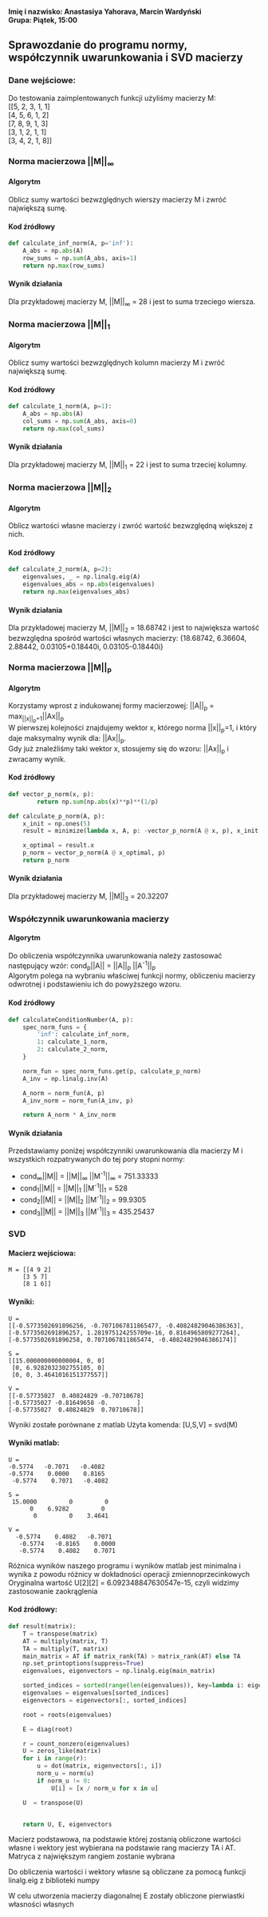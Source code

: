 **Imię i nazwisko: Anastasiya Yahorava, Marcin Wardyński**  
**Grupa: Piątek, 15:00**


## Sprawozdanie do programu normy, współczynnik uwarunkowania i SVD macierzy

### Dane wejściowe:
Do testowania zaimplentowanych funkcji użyliśmy macierzy M:  
[[5, 2, 3, 1, 1]  
[4, 5, 6, 1, 2]  
[7, 8, 9, 1, 3]  
[3, 1, 2, 1, 1]  
[3, 4, 2, 1, 8]]  

### Norma macierzowa ||M||<sub>∞</sub>

#### Algorytm
Oblicz sumy wartości bezwzględnych wierszy macierzy M i zwróć największą sumę.

#### Kod źródłowy
```py
def calculate_inf_norm(A, p='inf'):
    A_abs = np.abs(A)
    row_sums = np.sum(A_abs, axis=1)
    return np.max(row_sums)
```

#### Wynik działania
Dla przykładowej macierzy M, ||M||<sub>∞</sub> = 28 i jest to suma trzeciego wiersza.


### Norma macierzowa ||M||<sub>1</sub>

#### Algorytm
Oblicz sumy wartości bezwzględnych kolumn macierzy M i zwróć największą sumę.

#### Kod źródłowy
```py
def calculate_1_norm(A, p=1):
    A_abs = np.abs(A)
    col_sums = np.sum(A_abs, axis=0)
    return np.max(col_sums)
```

#### Wynik działania
Dla przykładowej macierzy M, ||M||<sub>1</sub> = 22 i jest to suma trzeciej kolumny.

### Norma macierzowa ||M||<sub>2</sub>

#### Algorytm
Oblicz wartości własne macierzy i zwróć wartość bezwzględną większej z nich.

#### Kod źródłowy
```py
def calculate_2_norm(A, p=2):
    eigenvalues, _ = np.linalg.eig(A)
    eigenvalues_abs = np.abs(eigenvalues)
    return np.max(eigenvalues_abs)
```

#### Wynik działania
Dla przykładowej macierzy M, ||M||<sub>2</sub> = 18.68742 i jest to największa wartość bezwzględna spośród wartości własnych macierzy: {18.68742, 6.36604, 2.88442, 0.03105+0.18440i, 0.03105-0.18440i}


### Norma macierzowa ||M||<sub>p</sub>

#### Algorytm
Korzystamy wprost z indukowanej formy macierzowej: ||A||<sub>p</sub> = max<sub>||x||<sub>p</sub>=1</sub>||Ax||<sub>p</sub>  
W pierwszej kolejności znajdujemy wektor x, którego norma ||x||<sub>p</sub>=1, i który daje maksymalny wynik dla: ||Ax||<sub>p</sub>.  
Gdy już znaleźliśmy taki wektor x, stosujemy się do wzoru: ||Ax||<sub>p</sub> i zwracamy wynik.

#### Kod źródłowy
```py
def vector_p_norm(x, p):
        return np.sum(np.abs(x)**p)**(1/p)

def calculate_p_norm(A, p):
    x_init = np.ones(5)
    result = minimize(lambda x, A, p: -vector_p_norm(A @ x, p), x_init, args=(A, p), constraints={'type': 'eq', 'fun': lambda x: vector_p_norm(x, p) - 1})

    x_optimal = result.x
    p_norm = vector_p_norm(A @ x_optimal, p)
    return p_norm
```

#### Wynik działania
Dla przykładowej macierzy M, ||M||<sub>3</sub> = 20.32207


### Współczynnik uwarunkowania macierzy

#### Algorytm
Do obliczenia współczynnika uwarunkowania należy zastosować następujący wzór: cond<sub>p</sub>||A|| = ||A||<sub>p</sub> ||A<sup>-1</sup>||<sub>p</sub>  
Algorytm polega na wybraniu właściwej funkcji normy, obliczeniu macierzy odwrotnej i podstawieniu ich do powyższego wzoru.

#### Kod źródłowy
```py
def calculateConditionNumber(A, p):
    spec_norm_funs = {
        'inf': calculate_inf_norm,
        1: calculate_1_norm,
        2: calculate_2_norm,
    }

    norm_fun = spec_norm_funs.get(p, calculate_p_norm)
    A_inv = np.linalg.inv(A)

    A_norm = norm_fun(A, p)
    A_inv_norm = norm_fun(A_inv, p)

    return A_norm * A_inv_norm
```

#### Wynik działania
Przedstawiamy poniżej współczynniki uwarunkowania dla macierzy M i wszystkich rozpatrywanych do tej pory stopni normy:
- cond<sub>∞</sub>||M|| = ||M||<sub>∞</sub> ||M<sup>-1</sup>||<sub>∞</sub> = 751.33333
- cond<sub>1</sub>||M|| = ||M||<sub>1</sub> ||M<sup>-1</sup>||<sub>1</sub> = 528
- cond<sub>2</sub>||M|| = ||M||<sub>2</sub> ||M<sup>-1</sup>||<sub>2</sub> = 99.9305
- cond<sub>3</sub>||M|| = ||M||<sub>3</sub> ||M<sup>-1</sup>||<sub>3</sub> = 435.25437
<div style="page-break-after: always;"></div>

### SVD

#### Macierz wejściowa:

    M = [[4 9 2]
        [3 5 7]
        [8 1 6]]

#### Wyniki:

    U =
    [[-0.5773502691896256, -0.7071067811865477, -0.40824829046386363], [-0.5773502691896257, 1.281975124255709e-16, 0.8164965809277264], [-0.5773502691896258, 0.7071067811865474, -0.40824829046386174]]

    S =
    [[15.000000000000004, 0, 0]
     [0, 6.9282032302755105, 0]
     [0, 0, 3.4641016151377557]]

    V =
    [[-0.57735027  0.40824829 -0.70710678]
    [-0.57735027 -0.81649658 -0.        ]
    [-0.57735027  0.40824829  0.70710678]]


Wyniki zostałe porównane z matlab
Użyta komenda: [U,S,V] = svd(M)

#### Wyniki matlab:

    U =
    -0.5774   -0.7071   -0.4082
    -0.5774    0.0000    0.8165
     -0.5774    0.7071   -0.4082

    S =
     15.0000         0         0
          0    6.9282         0
           0         0    3.4641

    V =
      -0.5774    0.4082   -0.7071
       -0.5774   -0.8165    0.0000
       -0.5774    0.4082    0.7071


Różnica wyników naszego programu i wyników matlab jest minimalna i wynika z powodu różnicy w dokładności operacji zmiennoprzecinkowych
Oryginalna wartość U[2][2] = 6.092348847630547e-15, czyli widzimy zastosowanie zaokrąglenia

#### Kod źródłowy:

```py
def result(matrix):
    T = transpose(matrix)
    AT = multiply(matrix, T)
    TA = multiply(T, matrix)
    main_matrix = AT if matrix_rank(TA) > matrix_rank(AT) else TA
    np.set_printoptions(suppress=True)
    eigenvalues, eigenvectors = np.linalg.eig(main_matrix)

    sorted_indices = sorted(range(len(eigenvalues)), key=lambda i: eigenvalues[i], reverse=True)
    eigenvalues = eigenvalues[sorted_indices]
    eigenvectors = eigenvectors[:, sorted_indices]

    root = roots(eigenvalues)

    E = diag(root)

    r = count_nonzero(eigenvalues)
    U = zeros_like(matrix)
    for i in range(r):
        u = dot(matrix, eigenvectors[:, i])
        norm_u = norm(u)
        if norm_u != 0:
            U[i] = [x / norm_u for x in u]

    U  = transpose(U)


    return U, E, eigenvectors
```
Macierz podstawowa, na podstawie której zostanią obliczone wartości własne i wektory jest wybierana na podstawie rang macierzy TA i AT. Matryca z największym rangiem zostanie wybrana

Do obliczenia wartości i wektory własne są obliczane za pomocą funkcji linalg.eig z biblioteki numpy

W celu utworzenia macierzy diagonalnej E zostały obliczone pierwiastki własności własnych






